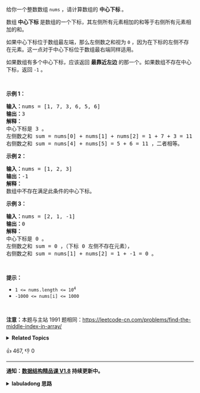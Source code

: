 <p>给你一个整数数组&nbsp;<code>nums</code> ，请计算数组的 <strong>中心下标 </strong>。</p>

<p>数组<strong> 中心下标</strong><strong> </strong>是数组的一个下标，其左侧所有元素相加的和等于右侧所有元素相加的和。</p>

<p>如果中心下标位于数组最左端，那么左侧数之和视为 <code>0</code> ，因为在下标的左侧不存在元素。这一点对于中心下标位于数组最右端同样适用。</p>

<p>如果数组有多个中心下标，应该返回 <strong>最靠近左边</strong> 的那一个。如果数组不存在中心下标，返回 <code>-1</code> 。</p>

<p>&nbsp;</p>

<p><strong>示例 1：</strong></p>

<pre>
<strong>输入：</strong>nums = [1, 7, 3, 6, 5, 6]
<strong>输出：</strong>3
<strong>解释：</strong>
中心下标是 3 。
左侧数之和 sum = nums[0] + nums[1] + nums[2] = 1 + 7 + 3 = 11 ，
右侧数之和 sum = nums[4] + nums[5] = 5 + 6 = 11 ，二者相等。
</pre>

<p><strong>示例 2：</strong></p>

<pre>
<strong>输入：</strong>nums = [1, 2, 3]
<strong>输出：</strong>-1
<strong>解释：</strong>
数组中不存在满足此条件的中心下标。</pre>

<p><strong>示例 3：</strong></p>

<pre>
<strong>输入：</strong>nums = [2, 1, -1]
<strong>输出：</strong>0
<strong>解释：</strong>
中心下标是 0 。
左侧数之和 sum = 0 ，（下标 0 左侧不存在元素），
右侧数之和 sum = nums[1] + nums[2] = 1 + -1 = 0 。</pre>

<p>&nbsp;</p>

<p><strong>提示：</strong></p>

<ul>
	<li><code>1 &lt;= nums.length &lt;= 10<sup>4</sup></code></li>
	<li><code>-1000 &lt;= nums[i] &lt;= 1000</code></li>
</ul>

<p>&nbsp;</p>

<p><strong>注意：</strong>本题与主站 1991 题相同：<a href="https://leetcode-cn.com/problems/find-the-middle-index-in-array/" target="_blank">https://leetcode-cn.com/problems/find-the-middle-index-in-array/</a></p>
<details><summary><strong>Related Topics</strong></summary>数组 | 前缀和</details><br>

<div>👍 467, 👎 0</div>

<div id="labuladong"><hr>

**通知：[数据结构精品课 V1.8](https://aep.h5.xeknow.com/s/1XJHEO) 持续更新中。**

<details><summary><strong>labuladong 思路</strong></summary>

## 基本思路

这道题考察前文讲的 [前缀和技巧](https://appktavsiei5995.pc.xiaoe-tech.com/detail/i_62656034e4b0cedf38a93af3/1)，有了前缀和数组 `preSum`，就可以根据 `preSum` 快速计算 `nums` 中任意位置的左侧元素和右侧元素之和了。

**标签：前缀和，[数组](https://mp.weixin.qq.com/mp/appmsgalbum?__biz=MzAxODQxMDM0Mw==&action=getalbum&album_id=2120601117519675393)**

## 解法代码

```java
class Solution {
    public int pivotIndex(int[] nums) {
        int n = nums.length;
        int[] preSum = new int[n + 1];
        preSum[0] = 0;
        // 计算 nums 的前缀和
        for (int i = 1; i <= n; i++) {
            preSum[i] = preSum[i - 1] + nums[i - 1];
        }
        // 根据前缀和判断左半边数组和右半边数组的元素和是否相同
        for (int i = 1; i < preSum.length; i++) {
            // 计算 nums[i-1] 左侧和右侧的元素和
            int leftSum = preSum[i - 1] - preSum[0];
            int rightSum = preSum[n] - preSum[i];
            if (leftSum == rightSum) {
                // 相对 nums 数组，preSum 数组有一位索引偏移
                return i - 1;
            }
        }
        return -1;
    }
}
```

**类似题目**：
  - [剑指 Offer II 012. 左右两边子数组的和相等 🟢](/problems/tvdfij)

</details>
</div>



